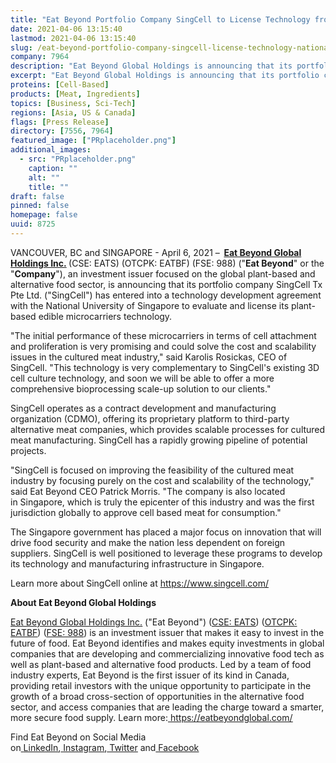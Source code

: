 ```yaml
---
title: "Eat Beyond Portfolio Company SingCell to License Technology from National University of Singapore"
date: 2021-04-06 13:15:40
lastmod: 2021-04-06 13:15:40
slug: /eat-beyond-portfolio-company-singcell-license-technology-national-university-singapore
company: 7964
description: "Eat Beyond Global Holdings is announcing that its portfolio company SingCell has entered into a technology development agreement with the National University of Singapore to evaluate and license its plant-based edible microcarriers technology."
excerpt: "Eat Beyond Global Holdings is announcing that its portfolio company SingCell has entered into a technology development agreement with the National University of Singapore to evaluate and license its plant-based edible microcarriers technology."
proteins: [Cell-Based]
products: [Meat, Ingredients]
topics: [Business, Sci-Tech]
regions: [Asia, US & Canada]
flags: [Press Release]
directory: [7556, 7964]
featured_image: ["PRplaceholder.png"]
additional_images:
  - src: "PRplaceholder.png"
    caption: ""
    alt: ""
    title: ""
draft: false
pinned: false
homepage: false
uuid: 8725
---
```

<p>VANCOUVER, BC and SINGAPORE - April 6, 2021 –<strong>  <a href="https://c212.net/c/link/?t=0&l=en&o=3119553-1&h=1018765622&u=https%3A%2F%2Featbeyondglobal.com%2F&a=Eat+Beyond+Global+Holdings+Inc."><strong>Eat Beyond Global Holdings Inc.</strong></a> </strong>(CSE: EATS) (OTCPK: EATBF) (FSE: 988) ("<strong>Eat Beyond</strong>" or the "<strong>Company</strong>"), an investment issuer focused on the global plant-based and alternative food sector, is announcing that its portfolio company SingCell Tx Pte Ltd. ("SingCell") has entered into a technology development agreement with the National University of Singapore to evaluate and license its plant-based edible microcarriers technology.</p>
<p>"The initial performance of these microcarriers in terms of cell attachment and proliferation is very promising and could solve the cost and scalability issues in the cultured meat industry," said Karolis Rosickas, CEO of SingCell. "This technology is very complementary to SingCell's existing 3D cell culture technology, and soon we will be able to offer a more comprehensive bioprocessing scale-up solution to our clients."</p>
<p>SingCell operates as a contract development and manufacturing organization (CDMO), offering its proprietary platform to third-party alternative meat companies, which provides scalable processes for cultured meat manufacturing. SingCell has a rapidly growing pipeline of potential projects.</p>
<p>"SingCell is focused on improving the feasibility of the cultured meat industry by focusing purely on the cost and scalability of the technology," said Eat Beyond CEO Patrick Morris. "The company is also located in Singapore, which is truly the epicenter of this industry and was the first jurisdiction globally to approve cell based meat for consumption."</p>
<p>The Singapore government has placed a major focus on innovation that will drive food security and make the nation less dependent on foreign suppliers. SingCell is well positioned to leverage these programs to develop its technology and manufacturing infrastructure in Singapore.</p>
<p>Learn more about SingCell online at <u><a href="https://c212.net/c/link/?t=0&l=en&o=3119553-1&h=2993155546&u=https%3A%2F%2Fwww.singcell.com%2F&a=https%3A%2F%2Fwww.singcell.com%2F">https://www.singcell.com/</a></u></p>
<p><strong>About Eat Beyond Global Holdings</strong></p>
<p><u><a href="https://c212.net/c/link/?t=0&l=en&o=3119553-1&h=1018765622&u=https%3A%2F%2Featbeyondglobal.com%2F&a=Eat+Beyond+Global+Holdings+Inc.">Eat Beyond Global Holdings Inc.</a></u> ("Eat Beyond") (<u><a href="https://c212.net/c/link/?t=0&l=en&o=3119553-1&h=2118152569&u=https%3A%2F%2Fthecse.com%2Fen%2Flistings%2Fdiversified-industries%2Feat-beyond-global-holdings-inc&a=CSE%3A+EATS">CSE: EATS</a></u>) (<u><a href="https://c212.net/c/link/?t=0&l=en&o=3119553-1&h=50680842&u=https%3A%2F%2Fwww.otcmarkets.com%2Fstock%2FEATBF%2Foverview&a=OTCPK%3A+EATBF">OTCPK: EATBF</a></u>) (<u><a href="https://c212.net/c/link/?t=0&l=en&o=3119553-1&h=2984056927&u=https%3A%2F%2Fwww.boerse-frankfurt.de%2Fequity%2Feat-beyond-global-hldgs&a=FSE%3A+988">FSE: 988</a></u>) is an investment issuer that makes it easy to invest in the future of food. Eat Beyond identifies and makes equity investments in global companies that are developing and commercializing innovative food tech as well as plant-based and alternative food products. Led by a team of food industry experts, Eat Beyond is the first issuer of its kind in Canada, providing retail investors with the unique opportunity to participate in the growth of a broad cross-section of opportunities in the alternative food sector, and access companies that are leading the charge toward a smarter, more secure food supply. Learn more:<a href="https://c212.net/c/link/?t=0&l=en&o=3119553-1&h=854373701&u=https%3A%2F%2Featbeyondglobal.com%2F&a=%C2%A0"> </a><u><a href="https://c212.net/c/link/?t=0&l=en&o=3119553-1&h=3195221824&u=https%3A%2F%2Featbeyondglobal.com%2F&a=https%3A%2F%2Featbeyondglobal.com%2F">https://eatbeyondglobal.com/</a></u></p>
<p>Find Eat Beyond on Social Media on<a href="https://c212.net/c/link/?t=0&l=en&o=3119553-1&h=2805300121&u=https%3A%2F%2Fwww.linkedin.com%2Fcompany%2Feat-beyond-global-holdings&a=%C2%A0"> </a><u><a href="https://c212.net/c/link/?t=0&l=en&o=3119553-1&h=3215237632&u=https%3A%2F%2Fwww.linkedin.com%2Fcompany%2Feat-beyond-global-holdings&a=LinkedIn">LinkedIn</a></u>,<a href="https://c212.net/c/link/?t=0&l=en&o=3119553-1&h=2425602188&u=https%3A%2F%2Fwww.instagram.com%2Featbeyondglobal%2F&a=%C2%A0"> </a><u><a href="https://c212.net/c/link/?t=0&l=en&o=3119553-1&h=2006026105&u=https%3A%2F%2Fwww.instagram.com%2Featbeyondglobal%2F&a=Instagram">Instagram</a></u>,<a href="https://c212.net/c/link/?t=0&l=en&o=3119553-1&h=828160226&u=http%3A%2F%2Ftwitter.com%2Featbeyondglobal&a=%C2%A0"> </a><u><a href="https://c212.net/c/link/?t=0&l=en&o=3119553-1&h=160080030&u=http%3A%2F%2Ftwitter.com%2Featbeyondglobal&a=Twitter">Twitter</a></u> and<a href="https://c212.net/c/link/?t=0&l=en&o=3119553-1&h=3704196117&u=https%3A%2F%2Fwww.facebook.com%2Featbeyondglobal&a=%C2%A0"> </a><u><a href="https://c212.net/c/link/?t=0&l=en&o=3119553-1&h=825791857&u=https%3A%2F%2Fwww.facebook.com%2Featbeyondglobal&a=Facebook">Facebook</a></u></p>
